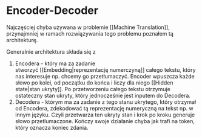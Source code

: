 # Encoder-Decoder

Najczęściej chyba używana w problemie [[Machine Translation]], przynajmniej w ramach rozwiązywania tego problemu poznałem tą architekturę.

Generalnie architektura składa się z 
1. Encodera - który ma za zadanie stworzyć [[Embedding|reprezentację numerczyną]] całego tekstu, który nas interesuje np. chcemy go przetłumaczyć.  Encoder wpuszcza każde słowo po kolei, od początku do końca i liczy dla niego [[Hidden state|stan ukryty]]. Po przetworzeniu całego tekstu otrzymuje ostateczny stan ukryty, który jednocześnie jest inputem do Decodera.
2. Decodera - którym ma za zadanie z tego stanu ukrytego, który otrzymał od Encodera, zdekodować tą reprezentację numeryczną na tekst np. w innym języku. Czyli przetwarza ten ukryty stan i krok po kroku generuje słowo przetlumaczone. Kończy swoje działanie chyba jak trafi na token, który oznacza koniec zdania.